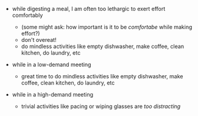 

- while digesting a meal, I am often too lethargic to exert effort comfortably
    - (some might ask: how important is it to be _comfortabe_ while making effort?)
    - don't overeat!
    - do mindless activities like empty dishwasher, make coffee, clean kitchen, do laundry, etc

- while in a low-demand meeting
    - great time to do mindless activities like empty dishwasher, make coffee, clean kitchen, do laundry, etc
- while in a high-demand meeting
    - trivial activities like pacing or wiping glasses are _too distracting_

